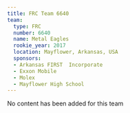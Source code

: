 ```yaml
---
title: FRC Team 6640
team:
  type: FRC
  number: 6640
  name: Metal Eagles
  rookie_year: 2017
  location: Mayflower, Arkansas, USA
  sponsors:
  - Arkansas FIRST  Incorporate
  - Exxon Mobile
  - Molex
  - Mayflower High School
---
```


No content has been added for this team
